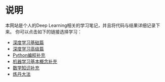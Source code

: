 # 说明
本网站是个人的Deep Learning相关的学习笔记，并且将代码与结果详细记录下来。
你可以点击如下的链接选择学习：
* [深度学习基础篇](./DeepLearning_Basic.md)
* [深度学习高级篇](./DeepLearning_Advanced.md)
* [Python编程补充](./Python编程.md)
* [机器学习基本概念补充](./机器学习基础概念.md)
* [数学知识补充](./数学知识.md)
* [炼丹大法](./炼丹大法.md)